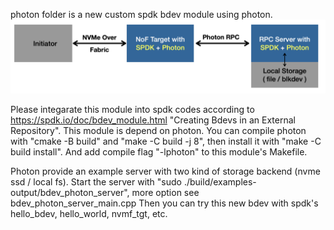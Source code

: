photon folder is a new custom spdk bdev module using photon.
![explaination](./NoF-Target-SPDK.png)

Please integarate this module into spdk codes according to https://spdk.io/doc/bdev_module.html "Creating Bdevs in an External Repository".
This module is depend on photon. You can compile photon with "cmake -B build" and "make -C build -j 8", then install it with "make -C build install".
And add compile flag "-lphoton" to this module's Makefile.

Photon provide an example server with two kind of storage backend (nvme ssd / local fs).
Start the server with "sudo ./build/examples-output/bdev_photon_server", more option see bdev_photon_server_main.cpp
Then you can try this new bdev with spdk's hello_bdev, hello_world, nvmf_tgt, etc.